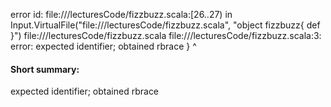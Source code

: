error id: file://<WORKSPACE>/lecturesCode/fizzbuzz.scala:[26..27) in Input.VirtualFile("file://<WORKSPACE>/lecturesCode/fizzbuzz.scala", "object fizzbuzz{
    def 
}")
file://<WORKSPACE>/lecturesCode/fizzbuzz.scala
file://<WORKSPACE>/lecturesCode/fizzbuzz.scala:3: error: expected identifier; obtained rbrace
}
^
#### Short summary: 

expected identifier; obtained rbrace
